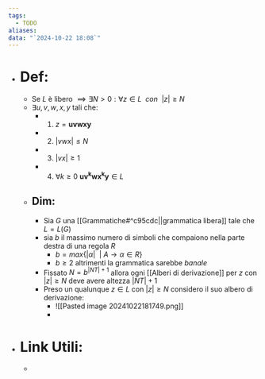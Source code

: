 ```yaml
---
tags:
  - TODO
aliases: 
data: "`2024-10-22 18:08`"
---
```

- # Def:
	- Se $L$ è libero $\implies \exists N>0: \forall z\in L \ \ con\ \ |z|\ge N$ 
	- $\exists u,v,w,x,y$ tali che:
		- 1) $z=\mathbf{uvwxy}$
		- 2) $|vwx|\le N$
		- 3) $|vx|\ge 1$
		- 4) $\forall k\ge 0$    $\mathbf{uv^{k}wx^{k}y}\in L$
	- ## Dim:
		- Sia $G$ una [[Grammatiche#^c95cdc||grammatica libera]] tale che $L=L(G)$ 
		- sia $b$ il massimo numero di simboli che compaiono nella parte destra di una regola $R$ 
			- $b=max\{|\alpha|\ \ |\ A\to \alpha\in R\}$ 
			- $b\ge2$ altrimenti la grammatica sarebbe _banale_
		- Fissato $N=b^{|NT|+1}$ allora ogni [[Alberi di derivazione]] per $z$ con $|z|\ge N$ deve avere altezza $|NT|+1$ 
		- Preso un qualunque $z\in L$ con $|z|\ge N$ considero il suo albero di derivazione:
			- ![[Pasted image 20241022181749.png]]
			- 
- # Link Utili:
	- 